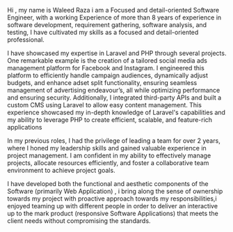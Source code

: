 Hi , my name is Waleed Raza i am a Focused and detail-oriented Software Engineer, with a working Experience of more than 8 years of experience in software development, requirement gathering, software analysis, and testing, I have cultivated my skills as a focused and detail-oriented professional.

I have showcased my expertise in Laravel and PHP through several projects. One remarkable example is the creation of a tailored social media ads management platform for Facebook and Instagram. I engineered this platform to efficiently handle campaign audiences, dynamically adjust budgets, and enhance adset split functionality, ensuring seamless management of advertising endeavour’s, all while optimizing performance and ensuring security. Additionally, I integrated third-party APIs and built a custom CMS using Laravel to allow easy content management. This experience showcased my in-depth knowledge of Laravel's capabilities and my ability to leverage PHP to create efficient, scalable, and feature-rich applications

In my previous roles, I had the privilege of leading a team for over 2 years, where I honed my leadership skills and gained valuable experience in project management. I am confident in my ability to effectively manage projects, allocate resources efficiently, and foster a collaborative team environment to achieve project goals.

I have developed both the functional and aesthetic components of the Software (primarily Web Application) , i bring along the sense of ownership towards my project with proactive approach towards my responsibilities,i enjoyed teaming up with different people in order to deliver an interactive up to the mark product (responsive Software Applications) that meets the client needs without compromising the standards.
